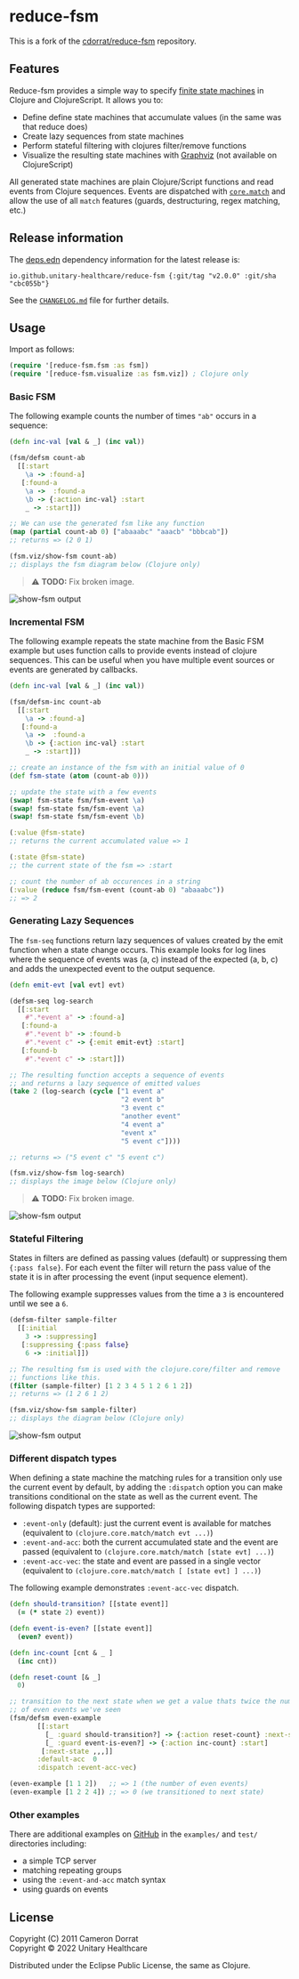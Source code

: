 # reduce-fsm

This is a fork of the [cdorrat/reduce-fsm][gh:cdorrat] repository.

[gh:cdorrat]: https://github.com/cdorrat/reduce-fsm

## Features

Reduce-fsm provides a simple way to specify [finite state
machines](http://en.wikipedia.org/wiki/Finite-state_machine) in Clojure and
ClojureScript. It allows you to:

- Define define state machines that accumulate values (in the same was that
  reduce does)
- Create lazy sequences from state machines
- Perform stateful filtering with clojures filter/remove functions
- Visualize the resulting state machines with
  [Graphviz](https://graphviz.org/) (not available on ClojureScript)

All generated state machines are plain Clojure/Script functions and read
events from Clojure sequences.  Events are dispatched with
[`core.match`][core.match] and allow the use of all `match` features (guards,
destructuring, regex matching, etc.)

[core.match]: https://github.com/clojure/core.match/wiki/Overview

## Release information

The [deps.edn][deps] dependency information for the latest release is:

```
io.github.unitary-healthcare/reduce-fsm {:git/tag "v2.0.0" :git/sha "cbc055b"}
```

See the [`CHANGELOG.md`](./CHANGELOG.md) file for further details.

[deps]: https://clojure.org/guides/deps_and_cli

## Usage

Import as follows:

```clojure
(require '[reduce-fsm.fsm :as fsm])
(require '[reduce-fsm.visualize :as fsm.viz]) ; Clojure only
```

### Basic FSM

The following example counts the number of times `"ab"` occurs in a sequence:

```clojure
(defn inc-val [val & _] (inc val))

(fsm/defsm count-ab
  [[:start
    \a -> :found-a]
   [:found-a
    \a ->  :found-a
    \b -> {:action inc-val} :start
    _ -> :start]])

;; We can use the generated fsm like any function
(map (partial count-ab 0) ["abaaabc" "aaacb" "bbbcab"])
;; returns => (2 0 1)

(fsm.viz/show-fsm count-ab)
;; displays the fsm diagram below (Clojure only)
```

> :warning: **TODO:** Fix broken image.

![show-fsm output](http://cdorrat.github.com/reduce-fsm/images/fsm-count-ab.png)

### Incremental FSM

The following example repeats the state machine from the Basic FSM example but
uses function calls to provide events instead of clojure sequences. This can
be useful when you have multiple event sources or events are generated by
callbacks.

```clojure
(defn inc-val [val & _] (inc val))

(fsm/defsm-inc count-ab
  [[:start
    \a -> :found-a]
   [:found-a
    \a ->  :found-a
    \b -> {:action inc-val} :start
    _ -> :start]])

;; create an instance of the fsm with an initial value of 0
(def fsm-state (atom (count-ab 0)))

;; update the state with a few events
(swap! fsm-state fsm/fsm-event \a)
(swap! fsm-state fsm/fsm-event \a)
(swap! fsm-state fsm/fsm-event \b)

(:value @fsm-state)
;; returns the current accumulated value => 1

(:state @fsm-state)
;; the current state of the fsm => :start

;; count the number of ab occurences in a string
(:value (reduce fsm/fsm-event (count-ab 0) "abaaabc"))
;; => 2

```

### Generating Lazy Sequences

The `fsm-seq` functions return lazy sequences of values created by the emit
function when a state change occurs.  This example looks for log lines where
the sequence of events was (a, c) instead of the expected (a, b, c) and adds
the unexpected event to the output sequence.


```clojure
(defn emit-evt [val evt] evt)

(defsm-seq log-search
  [[:start
    #".*event a" -> :found-a]
   [:found-a
    #".*event b" -> :found-b
    #".*event c" -> {:emit emit-evt} :start]
   [:found-b
    #".*event c" -> :start]])

;; The resulting function accepts a sequence of events
;; and returns a lazy sequence of emitted values
(take 2 (log-search (cycle ["1 event a"
                            "2 event b"
                            "3 event c"
                            "another event"
                            "4 event a"
                            "event x"
                            "5 event c"])))

;; returns => ("5 event c" "5 event c")

(fsm.viz/show-fsm log-search)
;; displays the image below (Clojure only)
```

> :warning: **TODO:** Fix broken image.

![show-fsm output](http://cdorrat.github.com/reduce-fsm/images/fsm-log-search.png)

### Stateful Filtering

States in filters are defined as passing values (default) or suppressing them
`{:pass false}`.  For each event the filter will return the pass value of the
state it is in after processing the event (input sequence element).

The following example suppresses values from the time a `3` is encountered
until we see a `6`.

```clojure
(defsm-filter sample-filter
  [[:initial
    3 -> :suppressing]
   [:suppressing {:pass false}
    6 -> :initial]])

;; The resulting fsm is used with the clojure.core/filter and remove
;; functions like this.
(filter (sample-filter) [1 2 3 4 5 1 2 6 1 2])
;; returns => (1 2 6 1 2)

(fsm.viz/show-fsm sample-filter)
;; displays the diagram below (Clojure only)
```

![show-fsm output](http://cdorrat.github.com/reduce-fsm/images/fsm-sample-filter.png)

### Different dispatch types

When defining a state machine the matching rules for a transition only use the
current event by default, by adding the `:dispatch` option you can make
transitions conditional on the state as well as the current event.  The
following dispatch types are supported:

- `:event-only` (default): just the current event is available for matches
  (equivalent to `(clojure.core.match/match evt ...)`)
- `:event-and-acc`: both the current accumulated state and the event are
  passed (equivalent to `(clojure.core.match/match [state evt] ...)`)
- `:event-acc-vec`: the state and event are passed in a single vector
  (equivalent to `(clojure.core.match/match [ [state evt] ] ...)`)

The following example demonstrates `:event-acc-vec` dispatch.

```clojure
(defn should-transition? [[state event]]
  (= (* state 2) event))

(defn event-is-even? [[state event]]
  (even? event))

(defn inc-count [cnt & _ ]
  (inc cnt))

(defn reset-count [& _]
  0)

;; transition to the next state when we get a value thats twice the number
;; of even events we've seen
(fsm/defsm even-example
	   [[:start
	     [_ :guard should-transition?] -> {:action reset-count} :next-state
	     [_ :guard event-is-even?] -> {:action inc-count} :start]
	    [:next-state ,,,]]
	   :default-acc  0
	   :dispatch :event-acc-vec)

(even-example [1 1 2])   ;; => 1 (the number of even events)
(even-example [1 2 2 4]) ;; => 0 (we transitioned to next state)
```

### Other examples

There are additional examples on
[GitHub](https://github.com/cdorrat/reduce-fsm/tree/master) in the `examples/`
and `test/` directories including:

- a simple TCP server
- matching repeating groups
- using the `:event-and-acc` match syntax
- using guards on events

## License

<p>Copyright (C) 2011 Cameron Dorrat<br>
Copyright © 2022 Unitary Healthcare</p>

Distributed under the Eclipse Public License, the same as Clojure.
